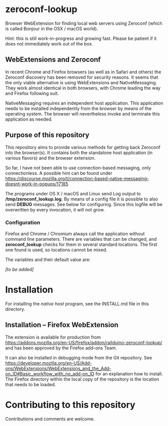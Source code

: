 # zeroconf-lookup

Browser WebExtension for finding local web servers using Zeroconf
(which is called Bonjour in the OSX / macOS world).

Hint: this is still work-in-progress and growing fast.
Please be patient if it does not immediately work out of the box.

## WebExtensions and Zeroconf

In recent Chrome and Firefox browsers (as well as in Safari and others)
the Zeroconf discovery has been removed for security reasons. It seems
that the only viable alternative is using WebExtensions and
NativeMessaging. They work almost identical in both browsers, with
Chrome leading the way and Firefox following suit.

NativeMessaging requires an independent host application. This
application needs to be installed independently from the browser by
means of the operating system. The browser will nevertheless invoke and
terminate this application as needed.

## Purpose of this repository

This repository aims to provide various methods for getting back
Zeroconf into the browser(s). It contains both the standalone host
application (in various flavors) and the browser extension.

So far, I have not been able to use connection-based messaging, only connectionless.
A possible hint can be found under
https://discourse.mozilla.org/t/connection-based-native-messaging-doesnt-work-in-popups/17185

The programs under OS X / macOS and Linux  send Log output to **/tmp/zeroconf\_lookup.log**.
By means of a config file it is possible to also send **DEBUG** messages.
See below for configuring. Since this logfile will be overwritten by every invocation, it will not grow.

### Configuration

Firefox and Chrome / Chromium always call the application without command line parameters.
There are variables that can be changed, and **zeroconf\_lookup** checks
for them in several standard locations. The first one found is used, so
locations cannot be mixed.

The variables and their default value are:

*\[to be added\]*


# Installation

For installing the *native host* program, see the INSTALL.md file in this directory.

## Installation – Firefox WebExtension

The extension is available for production from
https://addons.mozilla.org/en-US/firefox/addon/railduino-zeroconf-lookup/
and has been approved by the Firefox add-ons Team.

It can also be installed in debugging mode from the Git repository.
See https://developer.mozilla.org/en-US/Add-ons/WebExtensions/WebExtensions_and_the_Add-on_ID#Basic_workflow_with_no_add-on_ID
for an explanation how to install. The Firefox directory within the
local copy of the repository is the location that needs to be loaded.

# Contributing to this repository

Contributions and comments are welcome.


